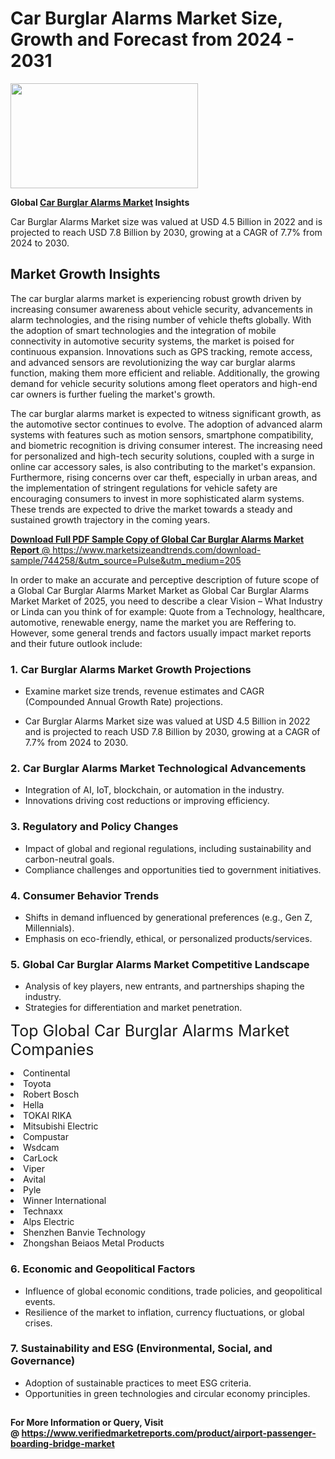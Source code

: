 <H1>Car Burglar Alarms Market Size, Growth and Forecast from 2024 - 2031</H1><img class="aligncenter size-medium wp-image-584254" src="https://thirdeyenews.in/wp-content/uploads/2024/09/Global-Market-Research-300x168.jpeg" alt="" width="300" height="168" /><p><strong>Global&nbsp;<a href="https://www.marketsizeandtrends.com/download-sample/744258/&amp;utm_source=Pulse&amp;utm_medium=205">Car Burglar Alarms Market</a> Insights</strong></p><p>Car Burglar Alarms Market size was valued at USD 4.5 Billion in 2022 and is projected to reach USD 7.8 Billion by 2030, growing at a CAGR of 7.7% from 2024 to 2030.</p><p><h2>Market Growth Insights</h2> <p>The car burglar alarms market is experiencing robust growth driven by increasing consumer awareness about vehicle security, advancements in alarm technologies, and the rising number of vehicle thefts globally. With the adoption of smart technologies and the integration of mobile connectivity in automotive security systems, the market is poised for continuous expansion. Innovations such as GPS tracking, remote access, and advanced sensors are revolutionizing the way car burglar alarms function, making them more efficient and reliable. Additionally, the growing demand for vehicle security solutions among fleet operators and high-end car owners is further fueling the market's growth.</p> <p><a href="#"></a></p> <p>The car burglar alarms market is expected to witness significant growth, as the automotive sector continues to evolve. The adoption of advanced alarm systems with features such as motion sensors, smartphone compatibility, and biometric recognition is driving consumer interest. The increasing need for personalized and high-tech security solutions, coupled with a surge in online car accessory sales, is also contributing to the market's expansion. Furthermore, rising concerns over car theft, especially in urban areas, and the implementation of stringent regulations for vehicle safety are encouraging consumers to invest in more sophisticated alarm systems. These trends are expected to drive the market towards a steady and sustained growth trajectory in the coming years.</p> <p><a href="#"></p><p><span class=""><strong>Download Full PDF Sample Copy of Global Car Burglar Alarms Market Report</strong> @ <a href="https://www.marketsizeandtrends.com/download-sample/744258/&amp;utm_source=Pulse&amp;utm_medium=205" target="_blank">https://www.marketsizeandtrends.com/download-sample/744258/&amp;utm_source=Pulse&amp;utm_medium=205</a></span></p><p>In order to make an accurate and perceptive description of future scope of a Global&nbsp;Car Burglar Alarms Market Market as Global&nbsp;Car Burglar Alarms Market Market of 2025, you need to describe a clear Vision &ndash; What Industry or Linda can you think of for example: Quote from a Technology, healthcare, automotive, renewable energy, name the market you are Reffering to. However, some general trends and factors usually impact market reports and their future outlook include:</p><h3>1.&nbsp;<strong>Car Burglar Alarms Market Growth Projections</strong></h3><ul><li>Examine market size trends, revenue estimates and CAGR (Compounded Annual Growth Rate) projections.</li><li><p>Car Burglar Alarms Market size was valued at USD 4.5 Billion in 2022 and is projected to reach USD 7.8 Billion by 2030, growing at a CAGR of 7.7% from 2024 to 2030.</p></li></ul><h3>2.&nbsp;<strong>Car Burglar Alarms Market Technological Advancements</strong></h3><ul><li>Integration of AI, IoT, blockchain, or automation in the industry.</li><li>Innovations driving cost reductions or improving efficiency.</li></ul><h3>3.&nbsp;<strong>Regulatory and Policy Changes</strong></h3><ul><li>Impact of global and regional regulations, including sustainability and carbon-neutral goals.</li><li>Compliance challenges and opportunities tied to government initiatives.</li></ul><h3>4.&nbsp;<strong>Consumer Behavior Trends</strong></h3><ul><li>Shifts in demand influenced by generational preferences (e.g., Gen Z, Millennials).</li><li>Emphasis on eco-friendly, ethical, or personalized products/services.</li></ul><h3>5.&nbsp;<strong>Global Car Burglar Alarms Market Competitive Landscape</strong></h3><ul><li>Analysis of key players, new entrants, and partnerships shaping the industry.</li><li>Strategies for differentiation and market penetration.</li></ul><p data-pm-slice="1 1 []"><span style="color: inherit; font-family: inherit; font-size: 25px;">Top Global Car Burglar Alarms Market Companies</span></p><div class="" data-test-id=""><p><li>Continental</li><li> Toyota</li><li> Robert Bosch</li><li> Hella</li><li> TOKAI RIKA</li><li> Mitsubishi Electric</li><li> Compustar</li><li> Wsdcam</li><li> CarLock</li><li> Viper</li><li> Avital</li><li> Pyle</li><li> Winner International</li><li> Technaxx</li><li> Alps Electric</li><li> Shenzhen Banvie Technology</li><li> Zhongshan Beiaos Metal Products</li></p></div><h3>6.&nbsp;<strong>Economic and Geopolitical Factors</strong></h3><ul><li>Influence of global economic conditions, trade policies, and geopolitical events.</li><li>Resilience of the market to inflation, currency fluctuations, or global crises.</li></ul><h3>7.&nbsp;<strong>Sustainability and ESG (Environmental, Social, and Governance)</strong></h3><ul><li>Adoption of sustainable practices to meet ESG criteria.</li><li>Opportunities in green technologies and circular economy principles.</li></ul><h2><strong style="font-size: 14px;">For More Information or Query, Visit @&nbsp;</strong><a style="background-color: #ffffff; font-size: 14px;" href="https://www.marketsizeandtrends.com/report/car-burglar-alarms-market/" target="_blank">https://www.verifiedmarketreports.com/product/airport-passenger-boarding-bridge-market</a></h2>
